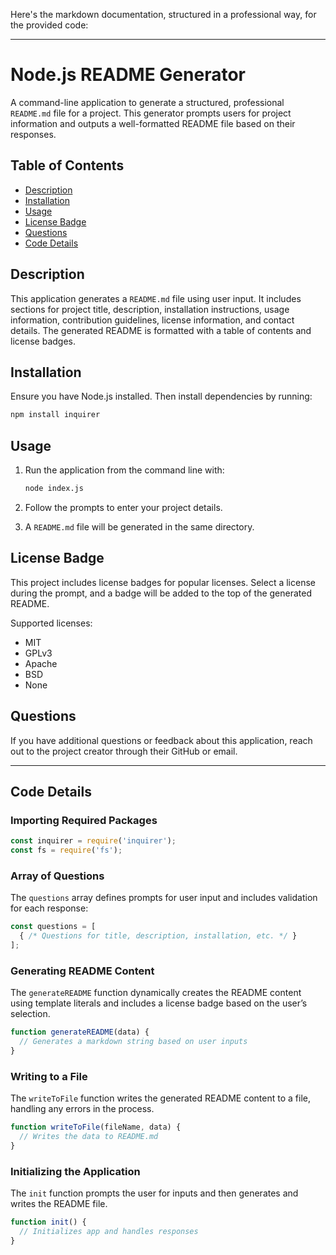 Here's the markdown documentation, structured in a professional way, for the provided code:

---

# Node.js README Generator

A command-line application to generate a structured, professional `README.md` file for a project. This generator prompts users for project information and outputs a well-formatted README file based on their responses.

## Table of Contents
- [Description](#description)
- [Installation](#installation)
- [Usage](#usage)
- [License Badge](#license-badge)
- [Questions](#questions)
- [Code Details](#code-details)

## Description

This application generates a `README.md` file using user input. It includes sections for project title, description, installation instructions, usage information, contribution guidelines, license information, and contact details. The generated README is formatted with a table of contents and license badges.

## Installation

Ensure you have Node.js installed. Then install dependencies by running:

```bash
npm install inquirer
```

## Usage

1. Run the application from the command line with:

    ```bash
    node index.js
    ```

2. Follow the prompts to enter your project details.

3. A `README.md` file will be generated in the same directory.

## License Badge

This project includes license badges for popular licenses. Select a license during the prompt, and a badge will be added to the top of the generated README.

Supported licenses:
- MIT
- GPLv3
- Apache
- BSD
- None

## Questions

If you have additional questions or feedback about this application, reach out to the project creator through their GitHub or email.

---

## Code Details

### Importing Required Packages

```javascript
const inquirer = require('inquirer');
const fs = require('fs');
```

### Array of Questions

The `questions` array defines prompts for user input and includes validation for each response:

```javascript
const questions = [
  { /* Questions for title, description, installation, etc. */ }
];
```

### Generating README Content

The `generateREADME` function dynamically creates the README content using template literals and includes a license badge based on the user’s selection.

```javascript
function generateREADME(data) {
  // Generates a markdown string based on user inputs
}
```

### Writing to a File

The `writeToFile` function writes the generated README content to a file, handling any errors in the process.

```javascript
function writeToFile(fileName, data) {
  // Writes the data to README.md
}
```

### Initializing the Application

The `init` function prompts the user for inputs and then generates and writes the README file.

```javascript
function init() {
  // Initializes app and handles responses
}
```

